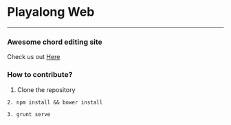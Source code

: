 # Playalong Web
***
### **Awesome** chord editing site
Check us out [Here](//playalong.io)

### How to contribute?

1. Clone the repository
```
2. npm install && bower install 
```
```
3. grunt serve 
```

